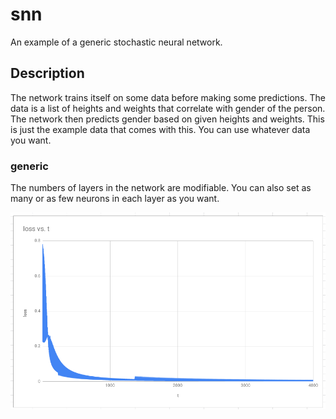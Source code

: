 # snn

An example of a generic stochastic neural network.

## Description

The network trains itself on some data before making some predictions. The data is a list of heights and weights that correlate with gender of the person. The network then predicts gender based on given heights and weights. This is just the example data that comes with this. You can use whatever data you want.

### generic

The numbers of layers in the network are modifiable. You can also set as many or as few neurons in each layer as you want.

![learning curve][1]



[1]: nn_learning.png
